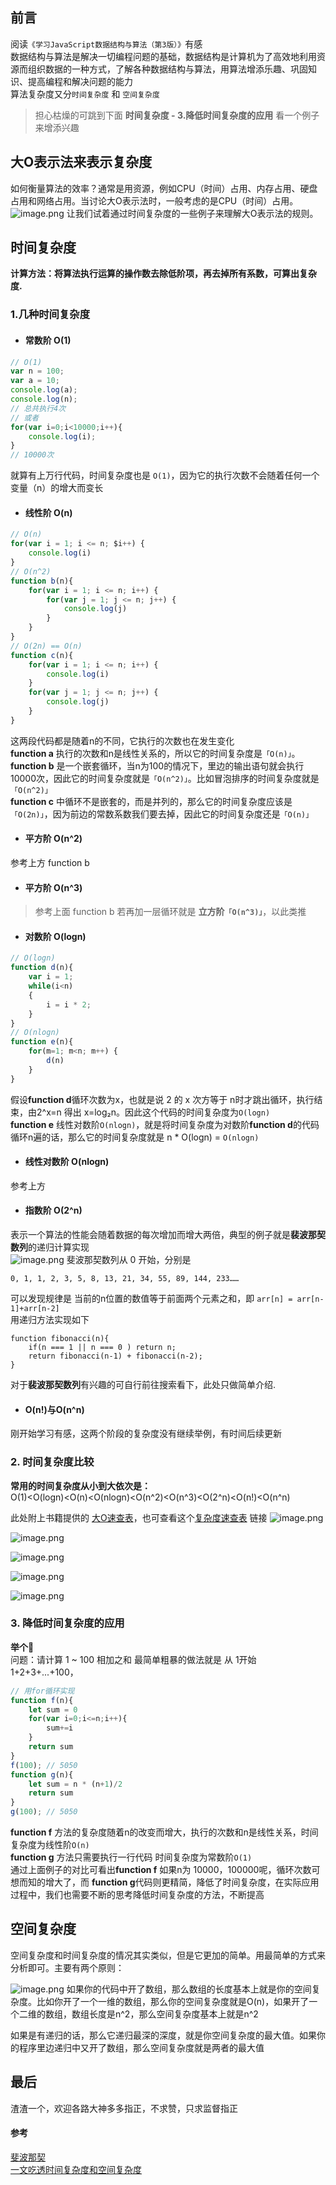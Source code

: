 ## 前言
阅读`《学习JavaScript数据结构与算法（第3版）》`有感\
数据结构与算法是解决一切编程问题的基础，数据结构是计算机为了高效地利用资源而组织数据的一种方式，了解各种数据结构与算法，用算法增添乐趣、巩固知识、提高编程和解决问题的能力\
算法复杂度又分`时间复杂度` 和 `空间复杂度`
> 担心枯燥的可跳到下面 **时间复杂度 - 3.降低时间复杂度的应用** 看一个例子来增添兴趣
## 大O表示法来表示复杂度
如何衡量算法的效率？通常是用资源，例如CPU（时间）占用、内存占用、硬盘占用和网络占用。当讨论大O表示法时，一般考虑的是CPU（时间）占用。
![image.png](https://p3-juejin.byteimg.com/tos-cn-i-k3u1fbpfcp/d7a8aac8233348a1899658613e7f7040~tplv-k3u1fbpfcp-watermark.image?)
让我们试着通过时间复杂度的一些例子来理解大O表示法的规则。
## 时间复杂度
**计算方法：将算法执行运算的操作数去除低阶项，再去掉所有系数，可算出复杂度.**
### 1.几种时间复杂度
- #### **常数阶 O(1)**
```javascript
// O(1)
var n = 100;
var a = 10;
console.log(a);
console.log(n);
// 总共执行4次
// 或者
for(var i=0;i<10000;i++){
    console.log(i);
}
// 10000次
```
就算有上万行代码，时间复杂度也是 `O(1)`，因为它的执行次数不会随着任何一个变量（n）的增大而变长
- #### **线性阶 O(n)**
```javascript
// O(n)
for(var i = 1; i <= n; $i++) { 
    console.log(i) 
}
// O(n^2)
function b(n){
    for(var i = 1; i <= n; i++) { 
        for(var j = 1; j <= n; j++) { 
            console.log(j) 
        }
    }
}
// O(2n) == O(n)
function c(n){
    for(var i = 1; i <= n; i++) { 
        console.log(i) 
    }
    for(var j = 1; j <= n; j++) { 
        console.log(j) 
    }
}
```
这两段代码都是随着n的不同，它执行的次数也在发生变化\
**function a** 执行的次数和n是线性关系的，所以它的时间复杂度是`「O(n)」`。\
**function b** 是一个嵌套循环，当n为100的情况下，里边的输出语句就会执行10000次，因此它的时间复杂度就是`「O(n^2)」`。比如冒泡排序的时间复杂度就是`「O(n^2)」`\
**function c** 中循环不是嵌套的，而是并列的，那么它的时间复杂度应该是`「O(2n)」`，因为前边的常数系数我们要去掉，因此它的时间复杂度还是`「O(n)」`
- #### **平方阶 O(n^2)**
参考上方 function b
- #### **平方阶 O(n^3)**
> 参考上面 function b 若再加一层循环就是 **立方阶`「O(n^3)」`**，以此类推
- #### **对数阶 O(logn)**
```javascript
// O(logn)
function d(n){
    var i = 1;
    while(i<n)
    {
        i = i * 2;
    }
}
// O(nlogn)
function e(n){
    for(m=1; m<n; m++) {
        d(n)
    }
}
```
假设**function d**循环次数为x，也就是说 2 的 x 次方等于 n时才跳出循环，执行结束，由2^x=n 得出 x=log₂n。因此这个代码的时间复杂度为`O(logn)`\
**function e** 线性对数阶`O(nlogn)`，就是将时间复杂度为对数阶**function d**的代码循环n遍的话，那么它的时间复杂度就是 n * O(logn) = `O(nlogn)`
- #### **线性对数阶 O(nlogn)**
参考上方
- #### **指数阶 O(2^n)**
表示一个算法的性能会随着数据的每次增加而增大两倍，典型的例子就是**裴波那契数列**的递归计算实现\
![image.png](https://p3-juejin.byteimg.com/tos-cn-i-k3u1fbpfcp/977bae41d15140afa45f5c3811032bfe~tplv-k3u1fbpfcp-watermark.image?)
斐波那契数列从 0 开始，分别是
```
0, 1, 1, 2, 3, 5, 8, 13, 21, 34, 55, 89, 144, 233……
```
可以发现规律是 当前的n位置的数值等于前面两个元素之和，即 `arr[n] = arr[n-1]+arr[n-2]`\
用递归方法实现如下
```
function fibonacci(n){
    if(n === 1 || n === 0 ) return n;
    return fibonacci(n-1) + fibonacci(n-2);
}
```
对于**裴波那契数列**有兴趣的可自行前往搜索看下，此处只做简单介绍.
- #### **O(n!)与O(n^n)**
刚开始学习有感，这两个阶段的复杂度没有继续举例，有时间后续更新
### 2. 时间复杂度比较
**常用的时间复杂度从小到大依次是：**\
O(1)<O(logn)<O(n)<O(nlogn)<O(n^2)<O(n^3)<O(2^n)<O(n!)<O(n^n)

此处附上书籍提供的 [大O速查表](https://www.bigocheatsheet.com/)，也可查看这个[复杂度速查表](https://liam.page/2016/06/20/big-O-cheat-sheet/) 链接
![image.png](https://p1-juejin.byteimg.com/tos-cn-i-k3u1fbpfcp/2e38577263ce4dcd9cc02bff9074a688~tplv-k3u1fbpfcp-watermark.image?)

![image.png](https://p6-juejin.byteimg.com/tos-cn-i-k3u1fbpfcp/dafb9570199e450096c870f23cbf2c49~tplv-k3u1fbpfcp-watermark.image?)

![image.png](https://p1-juejin.byteimg.com/tos-cn-i-k3u1fbpfcp/0af20e57c90d4571bc1cd625cf3d6235~tplv-k3u1fbpfcp-watermark.image?)

![image.png](https://p9-juejin.byteimg.com/tos-cn-i-k3u1fbpfcp/e40216bf5f3849a1a254ca4b396433a2~tplv-k3u1fbpfcp-watermark.image?)

![image.png](https://p6-juejin.byteimg.com/tos-cn-i-k3u1fbpfcp/080311497bfd4fbbb898fdbebdcb4979~tplv-k3u1fbpfcp-watermark.image?)
### 3. 降低时间复杂度的应用
**举个🌰**\
问题：请计算 1 ~ 100 相加之和
最简单粗暴的做法就是 从 1开始 1+2+3+...+100，
```javascript
// 用for循环实现
function f(n){
    let sum = 0
    for(var i=0;i<=n;i++){
        sum+=i
    }
    return sum
}
f(100); // 5050
function g(n){
    let sum = n * (n+1)/2
    return sum
}
g(100); // 5050
```
**function f** 方法的复杂度随着n的改变而增大，执行的次数和n是线性关系，时间复杂度为线性阶`O(n)`\
**function g** 方法只需要执行一行代码 时间复杂度为常数阶`O(1)`\
通过上面例子的对比可看出**function f** 如果n为 10000，100000呢，循环次数可想而知的增大了，而 **function g**代码则更精简，降低了时间复杂度，在实际应用过程中，我们也需要不断的思考降低时间复杂度的方法，不断提高
## 空间复杂度
空间复杂度和时间复杂度的情况其实类似，但是它更加的简单。用最简单的方式来分析即可。主要有两个原则：

![image.png](https://p1-juejin.byteimg.com/tos-cn-i-k3u1fbpfcp/0c39907786b04a1c82c591454852d604~tplv-k3u1fbpfcp-watermark.image?)
如果你的代码中开了数组，那么数组的长度基本上就是你的空间复杂度。比如你开了一个一维的数组，那么你的空间复杂度就是O(n)，如果开了一个二维的数组，数组长度是n^2，那么空间复杂度基本上就是n^2

如果是有递归的话，那么它递归最深的深度，就是你空间复杂度的最大值。如果你的程序里边递归中又开了数组，那么空间复杂度就是两者的最大值
## 最后
渣渣一个，欢迎各路大神多多指正，不求赞，只求监督指正
#### 参考
[斐波那契](https://juejin.cn/post/6844903581829562375)\
[一文吃透时间复杂度和空间复杂度](https://juejin.cn/post/6854573206830448654)


